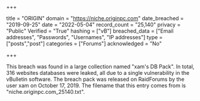 +++

title = "ORIGIN"
domain = "https://niche.originpc.com"
date_breached = "2019-09-25"
date = "2022-05-04"
record_count = "25,140"
privacy = "Public"
Verified = "True"
hashing = ["vB"]
breached_data = ["Email addresses", "Passwords", "Usernames", "IP addresses"]
type = ["posts","post"]
categories = ["Forums"]
acknowledged = "No"


+++


This breach was found in a large collection named "xam's DB Pack". In total, 316 websites databases were leaked, all due to a single vulnerability in the vBulletin software. The breach pack was released on RaidForums by the user xam on October 17, 2019. The filename that this entry comes from is "niche.originpc.com_25140.txt".

